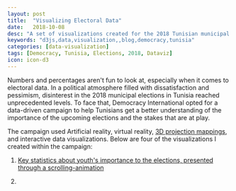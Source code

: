 ```yaml
---
layout: post
title:  "Visualizing Electoral Data"
date:   2018-10-08
desc: "A set of visualizations created for the 2018 Tunisian municipal elections"
keywords: "d3js,data,visualization,,blog,democracy,tunisia"
categories: [data-visualization]
tags: [Democracy, Tunisia, Elections, 2018, Dataviz]
icon: icon-d3
---
```


Numbers and percentages aren't fun to look at, especially when it comes to electoral data. In a political atmosphere filled with dissatisfaction and pessimism, disinterest in the 2018 municipal elections in Tunisia reached unprecedented  levels. To face that, Democracy International opted for a data-driven campaign to help Tunisians get a better understanding of the importance of the upcoming elections and the stakes that are at play.

The campaign used Artificial reality, virtual reality, [3D projection mappings](https://www.youtube.com/watch?v=yaHDbPP5VJM&t=86s), and interactive data visualizations. Below are four of the visualizations I created within the campaign:


1. [Key statistics about youth's importance to the elections, presented through a scrolling-animation]()

	<!-- ![edit]({{ site.img_path }}/3steps/edit.gif) -->
	<!-- <img src="{{ site.img_path }}/3steps/edit.gif" width="75%"> -->

2. 

